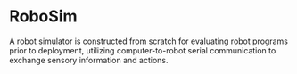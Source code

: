 # RoboSim
A robot simulator is constructed from scratch for evaluating robot programs prior to deployment, utilizing computer-to-robot serial communication to exchange sensory information and actions.
